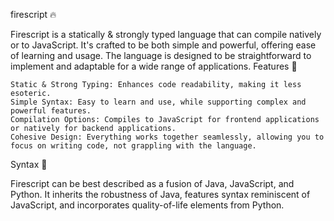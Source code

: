 firescript 🔥

Firescript is a statically & strongly typed language that can compile natively or to JavaScript. It's crafted to be both simple and powerful, offering ease of learning and usage. The language is designed to be straightforward to implement and adaptable for a wide range of applications.
Features 🚀

    Static & Strong Typing: Enhances code readability, making it less esoteric.
    Simple Syntax: Easy to learn and use, while supporting complex and powerful features.
    Compilation Options: Compiles to JavaScript for frontend applications or natively for backend applications.
    Cohesive Design: Everything works together seamlessly, allowing you to focus on writing code, not grappling with the language.

Syntax 📝

Firescript can be best described as a fusion of Java, JavaScript, and Python. It inherits the robustness of Java, features syntax reminiscent of JavaScript, and incorporates quality-of-life elements from Python.
